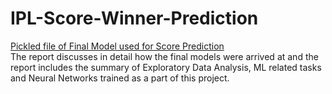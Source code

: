 # IPL-Score-Winner-Prediction

[Pickled file of Final Model used for Score Prediction](https://drive.google.com/file/d/1m-lNx9Z8pPwzBhK-8_4k2wapkfom1LEQ/view?usp=sharing)
<br/>
The report discusses in detail how the final models were arrived at and the report includes the summary of Exploratory Data Analysis, ML related tasks and Neural Networks trained as a part of this project. 
